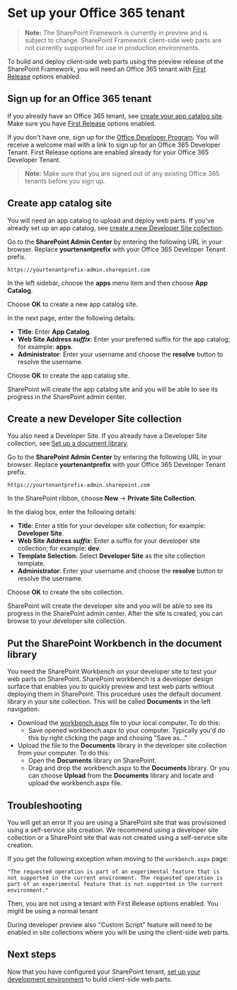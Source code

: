 # Set up your Office 365 tenant

>**Note:** The SharePoint Framework is currently in preview and is subject to change. SharePoint Framework client-side web parts are not currently supported for use in production environments.

To build and deploy client-side web parts using the preview release of the SharePoint Framework, you will need an Office 365 tenant with [First Release](https://support.office.com/en-us/article/Set-up-the-Standard-or-First-Release-options-in-Office-365-3b3adfa4-1777-4ff0-b606-fb8732101f47) options enabled. 

## Sign up for an Office 365 tenant
If you already have an Office 365 tenant, see [create your app catalog site](#create-app-catalog-site). Make sure you have [First Release](https://support.office.com/en-us/article/Set-up-the-Standard-or-First-Release-options-in-Office-365-3b3adfa4-1777-4ff0-b606-fb8732101f47) options enabled. 

If you don't have one, sign up for the [Office Developer Program](https://profile.microsoft.com/RegSysProfileCenter/wizardnp.aspx?wizid=14b845d0-938c-45af-b061-f798fbb4d170&lcid=1033). You will receive a welcome mail with a link to sign up for an Office 365 Developer Tenant. First Release options are enabled already for your Office 365 Developer Tenant. 

>**Note:** Make sure that you are signed out of any existing Office 365 tenants before you sign up.

## Create app catalog site
You will need an app catalog to upload and deploy web parts. If you've already set up an app catalog, see [create a new Developer Site collection](#create-a-new-developer-site-collection).  

Go to the **SharePoint Admin Center** by entering the following URL in your browser. Replace **yourtenantprefix** with your Office 365 Developer Tenant prefix.
	
```
https://yourtenantprefix-admin.sharepoint.com
```
	
In the left sidebar, choose the **apps** menu item and then choose **App Catalog**.

Choose **OK** to create a new app catalog site.

In the next page, enter the following details:

* **Title**: Enter **App Catalog**.
* **Web Site Address _suffix_**: Enter your preferred suffix for the app catalog; for example: **apps**.
* **Administrator**: Enter your username and choose the **resolve** button to resolve the username.

Choose **OK** to create the app catalog site.

SharePoint will create the app catalog site and you will be able to see its progress in the SharePoint admin center.

## Create a new Developer Site collection
You also need a Developer Site. If you already have a Developer Site collection, see [Set up a document library](#set-up-a-document-library).

 Go to the **SharePoint Admin Center** by entering the following URL in your browser. Replace **yourtenantprefix** with your Office 365 Developer Tenant prefix.
	
```
https://yourtenantprefix-admin.sharepoint.com
```
	
In the SharePoint ribbon, choose **New** -> **Private Site Collection**.

In the dialog box, enter the following details:

* **Title**: Enter a title for your developer site collection; for example: **Developer Site**.
* **Web Site Address _suffix_**: Enter a suffix for your developer site collection; for example: **dev**.
* **Template Selection**: Select **Developer Site** as the site collection template.
* **Administrator**: Enter your username and choose the **resolve** button to resolve the username.

Choose **OK** to create the site collection.

SharePoint will create the developer site and you will be able to see its progress in the SharePoint admin center. After the site is created, you can browse to your developer site collection.

## Put the SharePoint Workbench in the document library
You need the SharePoint Workbench on your developer site to test your web parts on SharePoint. SharePoint workbench is a developer design surface that enables you to quickly preview and test web parts without deploying them in SharePoint. This procedure uses the default document library in your site collection. This will be called **Documents** in the left navigation.

* Download the [workbench.aspx](https://raw.githubusercontent.com/SharePoint/sp-dev-docs/master/workbench.aspx) file to your local computer. To do this:
	- Save opened workbench.aspx to your computer. Typically you'd do this by right clicking the page and chosing "Save as..."  
* Upload the file to the **Documents** library in the developer site collection from your computer. To do this:
	- Open the **Documents** library on SharePoint.
	- Drag and drop the workbench.aspx to the **Documents** library. Or you can choose **Upload** from the **Documents** library and locate and upload the workbench.aspx file.

## Troubleshooting

You will get an error If you are using a SharePoint site that was provisioned using a self-service site creation. We recommend using a developer site collection or a SharePoint site that was not created using a self-service site creation.

If you get the following exception when moving to the `workbench.aspx` page: 

```
"The requested operation is part of an experimental feature that is not supported in the current environment. The requested operation is part of an experimental feature that is not supported in the current environment." 
```
Then, you are not using a tenant with First Release options enabled. You might be using a normal tenant

During developer preview also "Custom Script" feature will need to be enabled in site collections where you will be using the client-side web parts. 

## Next steps
Now that you have configured your SharePoint tenant, [set up your development environment](./set-up-your-development-environment) to build client-side web parts.
